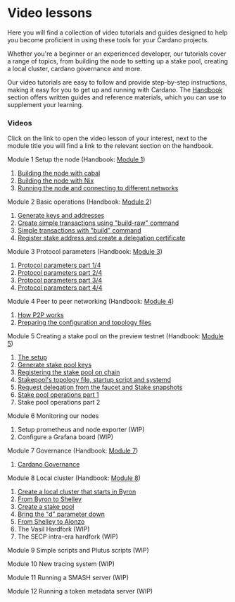 # Video lessons

Here you will find a collection of video tutorials and guides designed to help you become proficient in using these tools for your Cardano projects.

Whether you're a beginner or an experienced developer, our tutorials cover a range of topics, from building the node to setting up a stake pool, creating a local cluster, cardano governance and more.&#x20;

Our video tutorials are easy to follow and provide step-by-step instructions, making it easy for you to get up and running with Cardano. The [Handbook](handbook/) section offers written guides and reference materials, which you can use to supplement your learning.&#x20;

### Videos

Click on the link to open the video lesson of your interest, next to the module title you will find a link to the relevant section on the handbook.



Module 1 Setup the node (Handbook: [Module 1](handbook/module-1-build-and-run-the-node/))&#x20;

1. [Building the node with cabal](https://youtu.be/csqvbw3F\_BU)
2. [Building the node with Nix](https://youtu.be/iREukg3-JSM)
3. [Running the node and connecting to different networks](https://youtu.be/YlUljmlCPYs)

Module 2 Basic operations (Handbook: [Module 2](building-and-running-the-node/))

1. [Generate keys and addresses](https://youtu.be/8ZYuiRxPAZc)
2. [Create simple transactions using "build-raw" command](https://youtu.be/rbst\_uiGpI4)
3. [Simple transactions with "build" command](https://youtu.be/AVz\_zsDd6wE)
4. [Register stake address and create a delegation certificate](https://youtu.be/m0BmjjNt19w)

Module 3 Protocol parameters (Handbook: [Module 3](protocol-parameters-and-configuration-files/))

1. [Protocol parameters part 1/4](https://youtu.be/Czwc4U3B5k8)
2. [Protocol parameters part 2/4](https://youtu.be/aZgmopk09aM)
3. [Protocol parameters part 3/4](https://youtu.be/mJZSHfBr5aQ)
4. [Protocol parameters part 4/4](https://youtu.be/uK7m5xdl\_Tw)

Module 4 Peer to peer networking (Handbook: [Module 4](peer-to-peer-p2p-networking.md))

1. [How P2P works](https://youtu.be/7YyCJ3fDN0I)
2. [Preparing the configuration and topology files](https://youtu.be/hOFVL6gjFrw)

Module 5 Creating a stake pool on the preview testnet (Handbook: [Module 5](create-a-stake-pool/))

1. [The setup](https://youtu.be/6AQaPdmxnfo)
2. [Generate stake pool keys](https://youtu.be/xydi4\_pqOdo)
3. [Registering the stake pool on chain](https://youtu.be/9UK\_EFG-nkA)
4. [Stakepool's topology file, startup script and systemd](https://youtu.be/1CaMmsgFPnw)
5. [Request delegation from the faucet and Stake snapshots ](https://youtu.be/t5BOFmy6IYg)
6. [Stake pool operations part 1](https://youtu.be/NCdsk75-7NA)
7. Stake pool operations part 2

Module 6 Monitoring our nodes

1. Setup prometheus and node exporter (WIP)
2. Configure a Grafana board (WIP)

Module 7  Governance (Handbook: [Module 7](cardano-governance/))

1. [Cardano Governance](https://youtu.be/biUHK1UDkAY)

Module 8 Local cluster (Handbook: [Module 8](setting-up-a-local-cluster/))

1. [Create a local cluster that starts in Byron](https://youtu.be/2oAonlDUcNY)
2. [From Byron to Shelley](https://youtu.be/8Sp2ljOrXXw)
3. [Create a stake pool](https://youtu.be/0svni-Dy4zM)
4. [Bring the "d" parameter down ](https://youtu.be/LNUzmhdGPbY)
5. [From Shelley to Alonzo](https://youtu.be/mFyutul\_5mU)
6. The Vasil Hardfork (WIP)
7. The SECP intra-era hardfork (WIP)

Module 9 Simple scripts and Plutus scripts (WIP)

Module 10 New tracing system (WIP)

Module 11 Running a SMASH server (WIP)

Module 12 Running a token metadata server (WIP)
